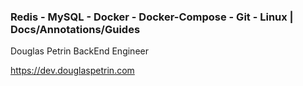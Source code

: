 ### Redis - MySQL - Docker - Docker-Compose - Git - Linux | Docs/Annotations/Guides 


Douglas Petrin
BackEnd Engineer

https://dev.douglaspetrin.com